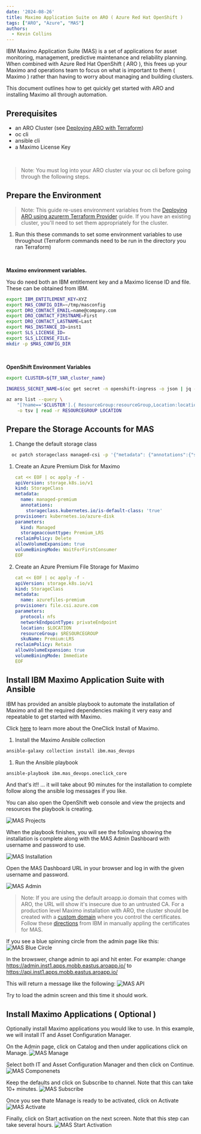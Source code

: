 ```yaml
---
date: '2024-08-26'
title: Maximo Application Suite on ARO ( Azure Red Hat OpenShift )
tags: ["ARO", "Azure", "MAS"]
authors:
  - Kevin Collins
---
```


IBM Maximo Application Suite (MAS) is a set of applications for asset monitoring, management, predictive maintenance and reliability planning.  When combined with Azure Red Hat OpenShift ( ARO ), this frees up your Maximo and operations team to focus on what is important to them ( Maximo ) rather than having to worry about managing and building clusters.

This document outlines how to get quickly get started with ARO and installing Maximo all through automation.


## Prerequisites
* an ARO Cluster (see [Deploying ARO with Terraform](/experts/aro/terraform-install/))
* oc cli
* ansible cli
* a Maximo License Key
<br>

> Note: You must log into your ARO cluster via your oc cli before going through the following steps.

## Prepare the Environment

> Note: This guide re-uses environment variables from the [Deploying ARO using azurerm Terraform Provider](/experts/aro/terraform-install/) guide. If you have an existing cluster, you'll need to set them appropriately for the cluster.

1. Run this these commands to set some environment variables to use throughout (Terraform commands need to be run in the directory you ran Terraform)
<br>

<b>Maximo environment variables.</b>
    
You do need both an IBM entitlement key and a Maximo license ID and file.  These can be obtained from IBM.</b>

```bash
export IBM_ENTITLEMENT_KEY=XYZ
export MAS_CONFIG_DIR=~/tmp/masconfig
export DRO_CONTACT_EMAIL=name@company.com
export DRO_CONTACT_FIRSTNAME=First
export DRO_CONTACT_LASTNAME=Last
export MAS_INSTANCE_ID=inst1
export SLS_LICENSE_ID=
export SLS_LICENSE_FILE=
mkdir -p $MAS_CONFIG_DIR
```

<br>

<b>OpenShift Environment Variables </b>

```bash
export CLUSTER=${TF_VAR_cluster_name}

INGRESS_SECRET_NAME=$(oc get secret -n openshift-ingress -o json | jq -r '.items[] | select(.metadata.name|contains("ingress")) | .metadata.name')

az aro list --query \
    "[?name=='$CLUSTER'].{ ResourceGroup:resourceGroup,Location:location}" \
    -o tsv | read -r RESOURCEGROUP LOCATION
```
    

## Prepare the Storage Accounts for MAS

1. Change the default storage class

```bash
  oc patch storageclass managed-csi -p '{"metadata": {"annotations":{"storageclass.kubernetes.io/is-default-class":"false"}}}'
```

1. Create an Azure Premium Disk for Maximo

    ```yaml
    cat << EOF | oc apply -f -
    apiVersion: storage.k8s.io/v1
    kind: StorageClass
    metadata:
      name: managed-premium
      annotations: 
        storageclass.kubernetes.io/is-default-class: 'true'
    provisioner: kubernetes.io/azure-disk
    parameters:
      kind: Managed
      storageaccounttype: Premium_LRS
    reclaimPolicy: Delete
    allowVolumeExpansion: true
    volumeBiningMode: WaitForFirstConsumer
    EOF
    ```

1. Create an Azure Premium File Storage for Maximo

    ```yaml
    cat << EOF | oc apply -f -
    apiVersion: storage.k8s.io/v1
    kind: StorageClass
    metadata:
      name: azurefiles-premium
    provisioner: file.csi.azure.com
    parameters:
      protocol: nfs
      networkEndpointType: privateEndpoint
      location: $LOCATION
      resourceGroup: $RESOURCEGROUP
      skuName: Premium:LRS
    reclaimPolicy: Retain
    allowVolumeExpansion: true
    volumeBiningMode: Immediate
    EOF
    ```

## Install IBM Maximo Application Suite with Ansible

IBM has provided an ansible playbook to automate the installation of Maximo and all the required dependencies making it very easy and repeatable to get started with Maximo.

Click [here](https://ibm-mas.github.io/ansible-devops/playbooks/oneclick-core) to learn more about the OneClick Install of Maximo.

1. Install the Maximo Ansible collection

```bash
ansible-galaxy collection install ibm.mas_devops
```

1. Run the Ansible playbook
```bash
ansible-playbook ibm.mas_devops.oneclick_core
```

And that's it!! ... it will take about 90 minutes for the installation to complete follow along the ansible log messages if you like.

You can also open the OpenShift web console and view the projects and resources the playbook is creating.

![MAS Projects](images/mas-projects.jpg)

When the playbook finishes, you will see the following showing the installation is complete along with the MAS Admin Dashboard with username and password to use.

![MAS Installation](images/mas-finish.png)

Open the MAS Dashboard URL in your browser and log in with the given username and password.

![MAS Admin](images/mas-admin.png)

> Note: If you are using the default aroapp.io domain that comes with ARO, the URL will show it's insecure due to an untrusted CA.
For a production level Maximo installation with ARO, the cluster should be created with a [custom domain](https://cloud.redhat.com/experts/aro/cert-manager/) where you control the certificates.  Follow these [directions](https://www.ibm.com/docs/en/mas-cd/continuous-delivery?topic=management-manual-certificate) from IBM in manually appling the certificates for MAS.

If you see a blue spinning circle from the admin page like this:
![MAS Blue Circle](images/mas-blue-circle.png)

In the browswer, change admin to api and hit enter.
For example: change https://admin.inst1.apps.mobb.eastus.aroapp.io/ to
https://api.inst1.apps.mobb.eastus.aroapp.io/

This will return a message like the following:
![MAS API](images/mas-api.png)

Try to load the admin screen and this time it should work.

## Install Maximo Applications ( Optional )

Optionally install Maximo applications you would like to use.  In this example, we will install IT and Asset Configuration Manager.

On the Admin page, click on Catalog and then under applications click on Manage.
![MAS Manage](images/mas-manage.png)

Select both IT and Asset Configuration Manager and then click on Continue.
![MAS Componenets](images/mas-it-asset.png)

Keep the defaults and click on Subscribe to channel.  Note that this can take 10+ minutes.
![MAS Subscribe](images/mas-subscribe.png)

Once you see thate Manage is ready to be activated, click on Activate
![MAS Activate](images/mas-activate.png)

Finally, click on Start activation on the next screen.  Note that this step can take several hours.
![MAS Start Activation](images/mas-start-activation.png)










